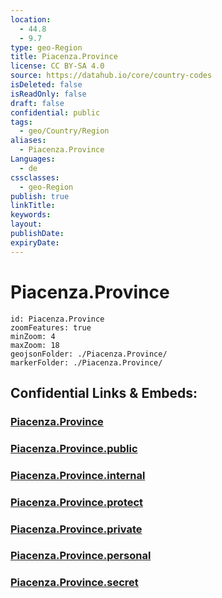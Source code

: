 ```yaml
---
location:
  - 44.8
  - 9.7
type: geo-Region
title: Piacenza.Province
license: CC BY-SA 4.0
source: https://datahub.io/core/country-codes
isDeleted: false
isReadOnly: false
draft: false
confidential: public
tags:
  - geo/Country/Region
aliases:
  - Piacenza.Province
Languages:
  - de
cssclasses:
  - geo-Region
publish: true
linkTitle:
keywords:
layout:
publishDate:
expiryDate:
---
```


# Piacenza.Province

```leaflet
id: Piacenza.Province
zoomFeatures: true 
minZoom: 4 
maxZoom: 18
geojsonFolder: ./Piacenza.Province/
markerFolder: ./Piacenza.Province/
```


## Confidential Links & Embeds: 

### [Piacenza.Province](/_Standards/Earth/Continent/Europe/Europe~South/Italy/regions~Italy/Emilia-Romagna/Piacenza.Province.md) 

### [Piacenza.Province.public](/_public/Earth/Continent/Europe/Europe~South/Italy/regions~Italy/Emilia-Romagna/Piacenza.Province.public.md) 

### [Piacenza.Province.internal](/_internal/Earth/Continent/Europe/Europe~South/Italy/regions~Italy/Emilia-Romagna/Piacenza.Province.internal.md) 

### [Piacenza.Province.protect](/_protect/Earth/Continent/Europe/Europe~South/Italy/regions~Italy/Emilia-Romagna/Piacenza.Province.protect.md) 

### [Piacenza.Province.private](/_private/Earth/Continent/Europe/Europe~South/Italy/regions~Italy/Emilia-Romagna/Piacenza.Province.private.md) 

### [Piacenza.Province.personal](/_personal/Earth/Continent/Europe/Europe~South/Italy/regions~Italy/Emilia-Romagna/Piacenza.Province.personal.md) 

### [Piacenza.Province.secret](/_secret/Earth/Continent/Europe/Europe~South/Italy/regions~Italy/Emilia-Romagna/Piacenza.Province.secret.md)

